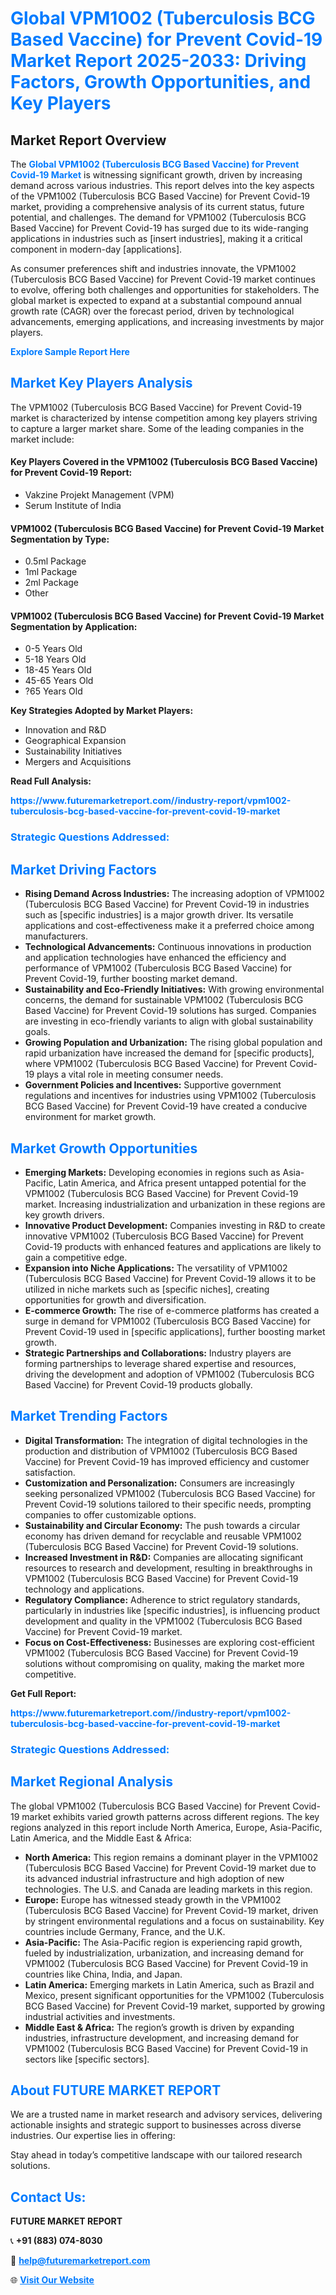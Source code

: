 <h1 style="color: #007BFF;">Global VPM1002 (Tuberculosis BCG Based Vaccine) for Prevent Covid-19 Market Report 2025-2033: Driving Factors, Growth Opportunities, and Key Players</h1>

<section id="overview">
<h2>Market Report Overview</h2>
<p>The <a href="https://www.futuremarketreport.com//industry-report/vpm1002-tuberculosis-bcg-based-vaccine-for-prevent-covid-19-market" style="color: #007BFF; text-decoration: none;"><strong>Global VPM1002 (Tuberculosis BCG Based Vaccine) for Prevent Covid-19 Market</strong></a> is witnessing significant growth, driven by increasing demand across various industries. This report delves into the key aspects of the VPM1002 (Tuberculosis BCG Based Vaccine) for Prevent Covid-19 market, providing a comprehensive analysis of its current status, future potential, and challenges. The demand for VPM1002 (Tuberculosis BCG Based Vaccine) for Prevent Covid-19 has surged due to its wide-ranging applications in industries such as [insert industries], making it a critical component in modern-day [applications].</p>
<p>As consumer preferences shift and industries innovate, the VPM1002 (Tuberculosis BCG Based Vaccine) for Prevent Covid-19 market continues to evolve, offering both challenges and opportunities for stakeholders. The global market is expected to expand at a substantial compound annual growth rate (CAGR) over the forecast period, driven by technological advancements, emerging applications, and increasing investments by major players.</p>
</section>

<section id="overview">
<p><a href="https://www.futuremarketreport.com//request-sample/reportId=77502" style="color: #007BFF; text-decoration: none;"><strong>Explore Sample Report Here</strong></a></p>
</section>

<section id="key-players">
<h2 style="color: #007BFF;">Market Key Players Analysis</h2>
<p>The VPM1002 (Tuberculosis BCG Based Vaccine) for Prevent Covid-19 market is characterized by intense competition among key players striving to capture a larger market share. Some of the leading companies in the market include:</p>
<h4>Key Players Covered in the VPM1002 (Tuberculosis BCG Based Vaccine) for Prevent Covid-19 Report:</h4>
<ul><li>Vakzine Projekt Management (VPM)</li><li>Serum Institute of India</li></ul>
<h4>VPM1002 (Tuberculosis BCG Based Vaccine) for Prevent Covid-19 Market Segmentation by Type:</h4>
<ul><li>0.5ml Package</li><li>1ml Package</li><li>2ml Package</li><li>Other</li></ul>

<h4>VPM1002 (Tuberculosis BCG Based Vaccine) for Prevent Covid-19 Market Segmentation by Application:</h4>
<ul><li>0-5 Years Old</li><li>5-18 Years Old</li><li>18-45 Years Old</li><li>45-65 Years Old</li><li>?65 Years Old</li></ul>
<p><strong>Key Strategies Adopted by Market Players:</strong></p>
<ul>
<li>Innovation and R&D</li>
<li>Geographical Expansion</li>
<li>Sustainability Initiatives</li>
<li>Mergers and Acquisitions</li>
</ul>
</section>

<section>
<p><strong>Read Full Analysis: </strong></p><a href="https://www.futuremarketreport.com//industry-report/vpm1002-tuberculosis-bcg-based-vaccine-for-prevent-covid-19-market" style="color: #007BFF; text-decoration: none;"><strong>https://www.futuremarketreport.com//industry-report/vpm1002-tuberculosis-bcg-based-vaccine-for-prevent-covid-19-market</strong></a>
<h3 style="color: #007BFF;">Strategic Questions Addressed:</h3>
</section>

<section id="driving-factors">
<h2 style="color: #007BFF;">Market Driving Factors</h2>
<ul>
<li><strong>Rising Demand Across Industries:</strong> The increasing adoption of VPM1002 (Tuberculosis BCG Based Vaccine) for Prevent Covid-19 in industries such as [specific industries] is a major growth driver. Its versatile applications and cost-effectiveness make it a preferred choice among manufacturers.</li>
<li><strong>Technological Advancements:</strong> Continuous innovations in production and application technologies have enhanced the efficiency and performance of VPM1002 (Tuberculosis BCG Based Vaccine) for Prevent Covid-19, further boosting market demand.</li>
<li><strong>Sustainability and Eco-Friendly Initiatives:</strong> With growing environmental concerns, the demand for sustainable VPM1002 (Tuberculosis BCG Based Vaccine) for Prevent Covid-19 solutions has surged. Companies are investing in eco-friendly variants to align with global sustainability goals.</li>
<li><strong>Growing Population and Urbanization:</strong> The rising global population and rapid urbanization have increased the demand for [specific products], where VPM1002 (Tuberculosis BCG Based Vaccine) for Prevent Covid-19 plays a vital role in meeting consumer needs.</li>
<li><strong>Government Policies and Incentives:</strong> Supportive government regulations and incentives for industries using VPM1002 (Tuberculosis BCG Based Vaccine) for Prevent Covid-19 have created a conducive environment for market growth.</li>
</ul>
</section>

<section id="growth-opportunities">
<h2 style="color: #007BFF;">Market Growth Opportunities</h2>
<ul>
<li><strong>Emerging Markets:</strong> Developing economies in regions such as Asia-Pacific, Latin America, and Africa present untapped potential for the VPM1002 (Tuberculosis BCG Based Vaccine) for Prevent Covid-19 market. Increasing industrialization and urbanization in these regions are key growth drivers.</li>
<li><strong>Innovative Product Development:</strong> Companies investing in R&D to create innovative VPM1002 (Tuberculosis BCG Based Vaccine) for Prevent Covid-19 products with enhanced features and applications are likely to gain a competitive edge.</li>
<li><strong>Expansion into Niche Applications:</strong> The versatility of VPM1002 (Tuberculosis BCG Based Vaccine) for Prevent Covid-19 allows it to be utilized in niche markets such as [specific niches], creating opportunities for growth and diversification.</li>
<li><strong>E-commerce Growth:</strong> The rise of e-commerce platforms has created a surge in demand for VPM1002 (Tuberculosis BCG Based Vaccine) for Prevent Covid-19 used in [specific applications], further boosting market growth.</li>
<li><strong>Strategic Partnerships and Collaborations:</strong> Industry players are forming partnerships to leverage shared expertise and resources, driving the development and adoption of VPM1002 (Tuberculosis BCG Based Vaccine) for Prevent Covid-19 products globally.</li>
</ul>
</section>

<section id="trending-factors">
<h2 style="color: #007BFF;">Market Trending Factors</h2>
<ul>
<li><strong>Digital Transformation:</strong> The integration of digital technologies in the production and distribution of VPM1002 (Tuberculosis BCG Based Vaccine) for Prevent Covid-19 has improved efficiency and customer satisfaction.</li>
<li><strong>Customization and Personalization:</strong> Consumers are increasingly seeking personalized VPM1002 (Tuberculosis BCG Based Vaccine) for Prevent Covid-19 solutions tailored to their specific needs, prompting companies to offer customizable options.</li>
<li><strong>Sustainability and Circular Economy:</strong> The push towards a circular economy has driven demand for recyclable and reusable VPM1002 (Tuberculosis BCG Based Vaccine) for Prevent Covid-19 solutions.</li>
<li><strong>Increased Investment in R&D:</strong> Companies are allocating significant resources to research and development, resulting in breakthroughs in VPM1002 (Tuberculosis BCG Based Vaccine) for Prevent Covid-19 technology and applications.</li>
<li><strong>Regulatory Compliance:</strong> Adherence to strict regulatory standards, particularly in industries like [specific industries], is influencing product development and quality in the VPM1002 (Tuberculosis BCG Based Vaccine) for Prevent Covid-19 market.</li>
<li><strong>Focus on Cost-Effectiveness:</strong> Businesses are exploring cost-efficient VPM1002 (Tuberculosis BCG Based Vaccine) for Prevent Covid-19 solutions without compromising on quality, making the market more competitive.</li>
</ul>
</section>

<section>
<p><strong>Get Full Report: </strong></p><a href="https://www.futuremarketreport.com//industry-report/vpm1002-tuberculosis-bcg-based-vaccine-for-prevent-covid-19-market" style="color: #007BFF; text-decoration: none;"><strong>https://www.futuremarketreport.com//industry-report/vpm1002-tuberculosis-bcg-based-vaccine-for-prevent-covid-19-market</strong></a>
<h3 style="color: #007BFF;">Strategic Questions Addressed:</h3>
</section>


<section id="regional-analysis">
<h2 style="color: #007BFF;">Market Regional Analysis</h2>
<p>The global VPM1002 (Tuberculosis BCG Based Vaccine) for Prevent Covid-19 market exhibits varied growth patterns across different regions. The key regions analyzed in this report include North America, Europe, Asia-Pacific, Latin America, and the Middle East & Africa:</p>
<ul>
<li><strong>North America:</strong> This region remains a dominant player in the VPM1002 (Tuberculosis BCG Based Vaccine) for Prevent Covid-19 market due to its advanced industrial infrastructure and high adoption of new technologies. The U.S. and Canada are leading markets in this region.</li>
<li><strong>Europe:</strong> Europe has witnessed steady growth in the VPM1002 (Tuberculosis BCG Based Vaccine) for Prevent Covid-19 market, driven by stringent environmental regulations and a focus on sustainability. Key countries include Germany, France, and the U.K.</li>
<li><strong>Asia-Pacific:</strong> The Asia-Pacific region is experiencing rapid growth, fueled by industrialization, urbanization, and increasing demand for VPM1002 (Tuberculosis BCG Based Vaccine) for Prevent Covid-19 in countries like China, India, and Japan.</li>
<li><strong>Latin America:</strong> Emerging markets in Latin America, such as Brazil and Mexico, present significant opportunities for the VPM1002 (Tuberculosis BCG Based Vaccine) for Prevent Covid-19 market, supported by growing industrial activities and investments.</li>
<li><strong>Middle East & Africa:</strong> The region’s growth is driven by expanding industries, infrastructure development, and increasing demand for VPM1002 (Tuberculosis BCG Based Vaccine) for Prevent Covid-19 in sectors like [specific sectors].</li>
</ul>
</section>

<footer>
<h2 style="color: #007BFF;">About FUTURE MARKET REPORT</h2>
<p>We are a trusted name in market research and advisory services, delivering actionable insights and strategic support to businesses across diverse industries. Our expertise lies in offering:</p>

<p>Stay ahead in today’s competitive landscape with our tailored research solutions.</p>

<h2 style="color: #007BFF;">Contact Us:</h2>
<p><strong>FUTURE MARKET REPORT</strong></p>
<p>📞 <strong>+91 (883) 074-8030</strong></p>
<p>📧 <strong><a href="mailto:help@futuremarketreport.com" style="color: #007BFF;">help@futuremarketreport.com</a></strong></p>
<p>🌐 <strong><a href="https://www.futuremarketreport.com/" style="color: #007BFF;">Visit Our Website</a></strong></p>
</footer>